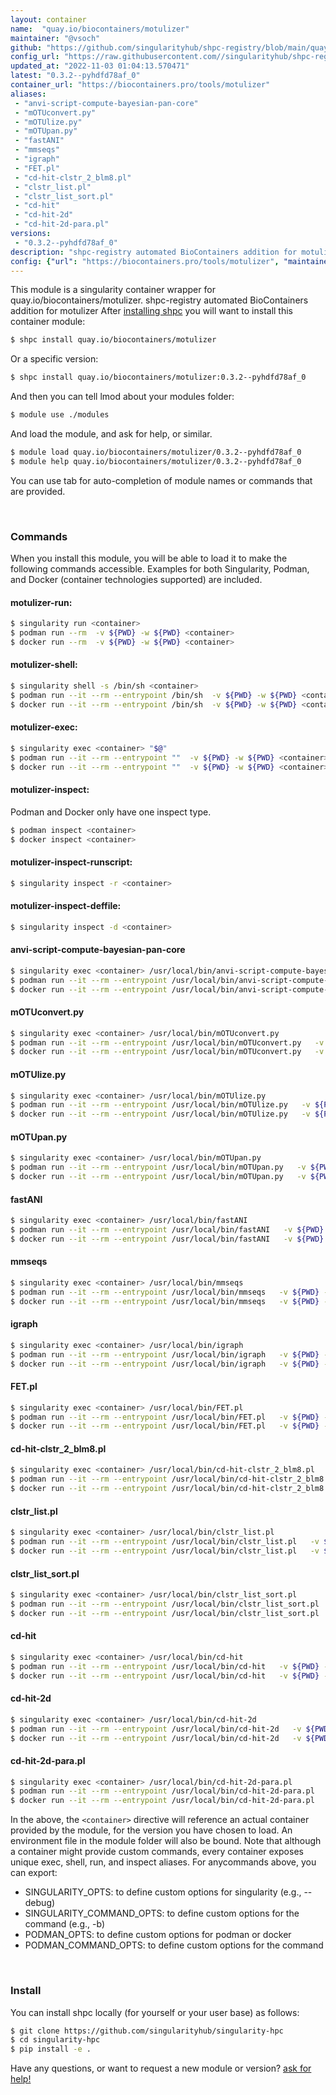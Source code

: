 ```yaml
---
layout: container
name:  "quay.io/biocontainers/motulizer"
maintainer: "@vsoch"
github: "https://github.com/singularityhub/shpc-registry/blob/main/quay.io/biocontainers/motulizer/container.yaml"
config_url: "https://raw.githubusercontent.com//singularityhub/shpc-registry/main/quay.io/biocontainers/motulizer/container.yaml"
updated_at: "2022-11-03 01:04:13.570471"
latest: "0.3.2--pyhdfd78af_0"
container_url: "https://biocontainers.pro/tools/motulizer"
aliases:
 - "anvi-script-compute-bayesian-pan-core"
 - "mOTUconvert.py"
 - "mOTUlize.py"
 - "mOTUpan.py"
 - "fastANI"
 - "mmseqs"
 - "igraph"
 - "FET.pl"
 - "cd-hit-clstr_2_blm8.pl"
 - "clstr_list.pl"
 - "clstr_list_sort.pl"
 - "cd-hit"
 - "cd-hit-2d"
 - "cd-hit-2d-para.pl"
versions:
 - "0.3.2--pyhdfd78af_0"
description: "shpc-registry automated BioContainers addition for motulizer"
config: {"url": "https://biocontainers.pro/tools/motulizer", "maintainer": "@vsoch", "description": "shpc-registry automated BioContainers addition for motulizer", "latest": {"0.3.2--pyhdfd78af_0": "sha256:adc6736698efe2ab2ec1a65bde94d72d4afb25bcef2966795944d64856011ad2"}, "tags": {"0.3.2--pyhdfd78af_0": "sha256:adc6736698efe2ab2ec1a65bde94d72d4afb25bcef2966795944d64856011ad2"}, "docker": "quay.io/biocontainers/motulizer", "aliases": {"anvi-script-compute-bayesian-pan-core": "/usr/local/bin/anvi-script-compute-bayesian-pan-core", "mOTUconvert.py": "/usr/local/bin/mOTUconvert.py", "mOTUlize.py": "/usr/local/bin/mOTUlize.py", "mOTUpan.py": "/usr/local/bin/mOTUpan.py", "fastANI": "/usr/local/bin/fastANI", "mmseqs": "/usr/local/bin/mmseqs", "igraph": "/usr/local/bin/igraph", "FET.pl": "/usr/local/bin/FET.pl", "cd-hit-clstr_2_blm8.pl": "/usr/local/bin/cd-hit-clstr_2_blm8.pl", "clstr_list.pl": "/usr/local/bin/clstr_list.pl", "clstr_list_sort.pl": "/usr/local/bin/clstr_list_sort.pl", "cd-hit": "/usr/local/bin/cd-hit", "cd-hit-2d": "/usr/local/bin/cd-hit-2d", "cd-hit-2d-para.pl": "/usr/local/bin/cd-hit-2d-para.pl"}}
---
```


This module is a singularity container wrapper for quay.io/biocontainers/motulizer.
shpc-registry automated BioContainers addition for motulizer
After [installing shpc](#install) you will want to install this container module:


```bash
$ shpc install quay.io/biocontainers/motulizer
```

Or a specific version:

```bash
$ shpc install quay.io/biocontainers/motulizer:0.3.2--pyhdfd78af_0
```

And then you can tell lmod about your modules folder:

```bash
$ module use ./modules
```

And load the module, and ask for help, or similar.

```bash
$ module load quay.io/biocontainers/motulizer/0.3.2--pyhdfd78af_0
$ module help quay.io/biocontainers/motulizer/0.3.2--pyhdfd78af_0
```

You can use tab for auto-completion of module names or commands that are provided.

<br>

### Commands

When you install this module, you will be able to load it to make the following commands accessible.
Examples for both Singularity, Podman, and Docker (container technologies supported) are included.

#### motulizer-run:

```bash
$ singularity run <container>
$ podman run --rm  -v ${PWD} -w ${PWD} <container>
$ docker run --rm  -v ${PWD} -w ${PWD} <container>
```

#### motulizer-shell:

```bash
$ singularity shell -s /bin/sh <container>
$ podman run --it --rm --entrypoint /bin/sh  -v ${PWD} -w ${PWD} <container>
$ docker run --it --rm --entrypoint /bin/sh  -v ${PWD} -w ${PWD} <container>
```

#### motulizer-exec:

```bash
$ singularity exec <container> "$@"
$ podman run --it --rm --entrypoint ""  -v ${PWD} -w ${PWD} <container> "$@"
$ docker run --it --rm --entrypoint ""  -v ${PWD} -w ${PWD} <container> "$@"
```

#### motulizer-inspect:

Podman and Docker only have one inspect type.

```bash
$ podman inspect <container>
$ docker inspect <container>
```

#### motulizer-inspect-runscript:

```bash
$ singularity inspect -r <container>
```

#### motulizer-inspect-deffile:

```bash
$ singularity inspect -d <container>
```


#### anvi-script-compute-bayesian-pan-core

```bash
$ singularity exec <container> /usr/local/bin/anvi-script-compute-bayesian-pan-core
$ podman run --it --rm --entrypoint /usr/local/bin/anvi-script-compute-bayesian-pan-core   -v ${PWD} -w ${PWD} <container> -c " $@"
$ docker run --it --rm --entrypoint /usr/local/bin/anvi-script-compute-bayesian-pan-core   -v ${PWD} -w ${PWD} <container> -c " $@"
```


#### mOTUconvert.py

```bash
$ singularity exec <container> /usr/local/bin/mOTUconvert.py
$ podman run --it --rm --entrypoint /usr/local/bin/mOTUconvert.py   -v ${PWD} -w ${PWD} <container> -c " $@"
$ docker run --it --rm --entrypoint /usr/local/bin/mOTUconvert.py   -v ${PWD} -w ${PWD} <container> -c " $@"
```


#### mOTUlize.py

```bash
$ singularity exec <container> /usr/local/bin/mOTUlize.py
$ podman run --it --rm --entrypoint /usr/local/bin/mOTUlize.py   -v ${PWD} -w ${PWD} <container> -c " $@"
$ docker run --it --rm --entrypoint /usr/local/bin/mOTUlize.py   -v ${PWD} -w ${PWD} <container> -c " $@"
```


#### mOTUpan.py

```bash
$ singularity exec <container> /usr/local/bin/mOTUpan.py
$ podman run --it --rm --entrypoint /usr/local/bin/mOTUpan.py   -v ${PWD} -w ${PWD} <container> -c " $@"
$ docker run --it --rm --entrypoint /usr/local/bin/mOTUpan.py   -v ${PWD} -w ${PWD} <container> -c " $@"
```


#### fastANI

```bash
$ singularity exec <container> /usr/local/bin/fastANI
$ podman run --it --rm --entrypoint /usr/local/bin/fastANI   -v ${PWD} -w ${PWD} <container> -c " $@"
$ docker run --it --rm --entrypoint /usr/local/bin/fastANI   -v ${PWD} -w ${PWD} <container> -c " $@"
```


#### mmseqs

```bash
$ singularity exec <container> /usr/local/bin/mmseqs
$ podman run --it --rm --entrypoint /usr/local/bin/mmseqs   -v ${PWD} -w ${PWD} <container> -c " $@"
$ docker run --it --rm --entrypoint /usr/local/bin/mmseqs   -v ${PWD} -w ${PWD} <container> -c " $@"
```


#### igraph

```bash
$ singularity exec <container> /usr/local/bin/igraph
$ podman run --it --rm --entrypoint /usr/local/bin/igraph   -v ${PWD} -w ${PWD} <container> -c " $@"
$ docker run --it --rm --entrypoint /usr/local/bin/igraph   -v ${PWD} -w ${PWD} <container> -c " $@"
```


#### FET.pl

```bash
$ singularity exec <container> /usr/local/bin/FET.pl
$ podman run --it --rm --entrypoint /usr/local/bin/FET.pl   -v ${PWD} -w ${PWD} <container> -c " $@"
$ docker run --it --rm --entrypoint /usr/local/bin/FET.pl   -v ${PWD} -w ${PWD} <container> -c " $@"
```


#### cd-hit-clstr_2_blm8.pl

```bash
$ singularity exec <container> /usr/local/bin/cd-hit-clstr_2_blm8.pl
$ podman run --it --rm --entrypoint /usr/local/bin/cd-hit-clstr_2_blm8.pl   -v ${PWD} -w ${PWD} <container> -c " $@"
$ docker run --it --rm --entrypoint /usr/local/bin/cd-hit-clstr_2_blm8.pl   -v ${PWD} -w ${PWD} <container> -c " $@"
```


#### clstr_list.pl

```bash
$ singularity exec <container> /usr/local/bin/clstr_list.pl
$ podman run --it --rm --entrypoint /usr/local/bin/clstr_list.pl   -v ${PWD} -w ${PWD} <container> -c " $@"
$ docker run --it --rm --entrypoint /usr/local/bin/clstr_list.pl   -v ${PWD} -w ${PWD} <container> -c " $@"
```


#### clstr_list_sort.pl

```bash
$ singularity exec <container> /usr/local/bin/clstr_list_sort.pl
$ podman run --it --rm --entrypoint /usr/local/bin/clstr_list_sort.pl   -v ${PWD} -w ${PWD} <container> -c " $@"
$ docker run --it --rm --entrypoint /usr/local/bin/clstr_list_sort.pl   -v ${PWD} -w ${PWD} <container> -c " $@"
```


#### cd-hit

```bash
$ singularity exec <container> /usr/local/bin/cd-hit
$ podman run --it --rm --entrypoint /usr/local/bin/cd-hit   -v ${PWD} -w ${PWD} <container> -c " $@"
$ docker run --it --rm --entrypoint /usr/local/bin/cd-hit   -v ${PWD} -w ${PWD} <container> -c " $@"
```


#### cd-hit-2d

```bash
$ singularity exec <container> /usr/local/bin/cd-hit-2d
$ podman run --it --rm --entrypoint /usr/local/bin/cd-hit-2d   -v ${PWD} -w ${PWD} <container> -c " $@"
$ docker run --it --rm --entrypoint /usr/local/bin/cd-hit-2d   -v ${PWD} -w ${PWD} <container> -c " $@"
```


#### cd-hit-2d-para.pl

```bash
$ singularity exec <container> /usr/local/bin/cd-hit-2d-para.pl
$ podman run --it --rm --entrypoint /usr/local/bin/cd-hit-2d-para.pl   -v ${PWD} -w ${PWD} <container> -c " $@"
$ docker run --it --rm --entrypoint /usr/local/bin/cd-hit-2d-para.pl   -v ${PWD} -w ${PWD} <container> -c " $@"
```



In the above, the `<container>` directive will reference an actual container provided
by the module, for the version you have chosen to load. An environment file in the
module folder will also be bound. Note that although a container
might provide custom commands, every container exposes unique exec, shell, run, and
inspect aliases. For anycommands above, you can export:

 - SINGULARITY_OPTS: to define custom options for singularity (e.g., --debug)
 - SINGULARITY_COMMAND_OPTS: to define custom options for the command (e.g., -b)
 - PODMAN_OPTS: to define custom options for podman or docker
 - PODMAN_COMMAND_OPTS: to define custom options for the command

<br>

### Install

You can install shpc locally (for yourself or your user base) as follows:

```bash
$ git clone https://github.com/singularityhub/singularity-hpc
$ cd singularity-hpc
$ pip install -e .
```

Have any questions, or want to request a new module or version? [ask for help!](https://github.com/singularityhub/singularity-hpc/issues)